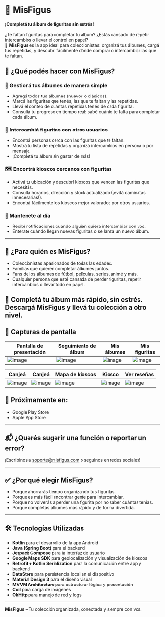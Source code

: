 # 📱 MisFigus

#### ¡Completá tu álbum de figuritas sin estrés!

¿Te faltan figuritas para completar tu álbum? ¿Estás cansado de repetir intercambios o llevar el control en papel?  
📲 **MisFigus** es la app ideal para coleccionistas: organizá tus álbumes, cargá tus repetidas, y descubrí fácilmente dónde comprar o intercambiar las que te faltan.

## 🧩 ¿Qué podés hacer con MisFigus?

### 📘 Gestioná tus álbumes de manera simple

- Agregá todos tus álbumes (nuevos o clásicos).
- Marcá las figuritas que tenés, las que te faltan y las repetidas.
- Llevá el conteo de cuántas repetidas tenés de cada figurita.
- Consultá tu progreso en tiempo real: sabé cuánto te falta para completar cada álbum.

### 🤝 Intercambiá figuritas con otros usuarios

- Encontrá personas cerca con las figuritas que te faltan.
- Mostrá tu lista de repetidas y organizá intercambios en persona o por mensaje.
- ¡Completá tu álbum sin gastar de más!

### 🗺️ Encontrá kioscos cercanos con figuritas

- Activá tu ubicación y descubrí kioscos que venden las figuritas que necesitás.
- Consultá horarios, dirección y stock actualizado (¡evitá caminatas innecesarias!).
- Encontrá fácilmente los kioscos mejor valorados por otros usuarios.

### 🔔 Mantenete al día

- Recibí notificaciones cuando alguien quiera intercambiar con vos.
- Enterate cuándo llegan nuevas figuritas o se lanza un nuevo álbum.

---

## 🎯 ¿Para quién es MisFigus?

- Coleccionistas apasionados de todas las edades.
- Familias que quieren completar álbumes juntos.
- Fans de los álbumes de fútbol, películas, series, animé y más.
- Cualquier persona que esté cansada de perder figuritas, repetir intercambios o llevar todo en papel.

🎉 **Completá tu álbum más rápido, sin estrés.  
Descargá MisFigus y llevá tu colección a otro nivel.**
---

## 📸 Capturas de pantalla

| Pantalla de presentación | Seguimiento de álbum | Mis álbumes | Mis figuritas|
|--------------------|----------------------|-------------|----------------|
| ![image](https://github.com/user-attachments/assets/18bb52a6-4395-4093-af54-288c54d14b0e) | ![image](https://github.com/user-attachments/assets/0b3f6e85-0574-42e8-83d6-b54849b80045) | ![image](https://github.com/user-attachments/assets/0955b2fc-49aa-4e5e-ae98-2da67b763ebe) | ![image](https://github.com/user-attachments/assets/83cfe8f4-2373-4612-b9a8-27228bc06d6d) |

| Canjeá | Canjeá | Mapa de kioscos | Kiosco | Ver reseñas |
|--------|--------|-----------------|--------|-----------|
| ![image](https://github.com/user-attachments/assets/7746acd4-0073-4b46-be33-ee3e4b0eb1bc) | ![image](https://github.com/user-attachments/assets/6c98e874-86cf-420a-858e-8b8823a18fff) | ![image](https://github.com/user-attachments/assets/a422bf27-3b96-4f11-9239-95b9386a7468) | ![image](https://github.com/user-attachments/assets/2aa89c12-d2c9-4edd-8e66-9124a513dea3) |![image](https://github.com/user-attachments/assets/06d4423a-917b-413b-a4af-c58b840104fd)

## 🚀 Próximamente en:

- Google Play Store
- Apple App Store

---

## 📬 ¿Querés sugerir una función o reportar un error?

¡Escribinos a soporte@misfigus.com o seguinos en redes sociales!

---

## ✅ ¿Por qué elegir MisFigus?

- Porque ahorrarás tiempo organizando tus figuritas.
- Porque es más fácil encontrar gente para intercambiar.
- Porque no volverás a perder una figurita por no saber cuántas tenías.
- Porque completás álbumes más rápido y de forma divertida.

---
## 🛠️ Tecnologías Utilizadas

- **Kotlin** para el desarrollo de la app Android  
- **Java (Spring Boot)** para el backend
- **Jetpack Compose** para la interfaz de usuario  
- **Google Maps SDK** para geolocalización y visualización de kioscos  
- **Retrofit + Kotlin Serialization** para la comunicación entre app y backend  
- **DataStore** para persistencia local en el dispositivo  
- **Material Design 3** para el diseño visual  
- **MVVM Architecture** para estructurar lógica y presentación  
- **Coil** para carga de imágenes
- **OkHttp** para manejo de red y logs

---
**MisFigus** – Tu colección organizada, conectada y siempre con vos.
